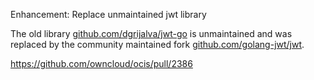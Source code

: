 Enhancement: Replace unmaintained jwt library 

The old library [github.com/dgrijalva/jwt-go](https://github.com/dgrijalva/jwt-go) is unmaintained and was replaced by the community maintained fork [github.com/golang-jwt/jwt](https://github.com/golang-jwt/jwt).

https://github.com/owncloud/ocis/pull/2386
